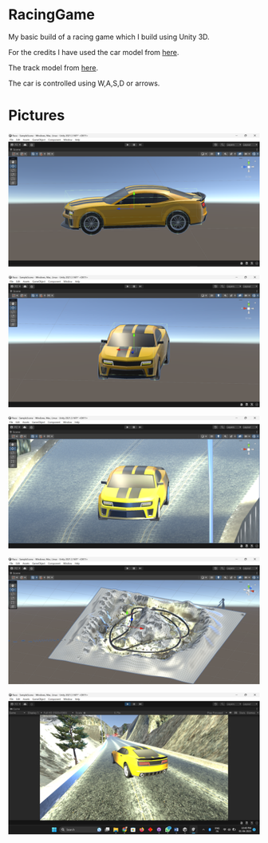 # RacingGame

My basic build of a racing game which I build using Unity 3D.

For the credits I have used the car model from [here](https://assetstore.unity.com/packages/3d/vehicles/land/arcade-free-racing-car-161085).

The track model from [here](https://assetstore.unity.com/packages/3d/environments/roadways/mountain-race-track-night-68199).

The car is controlled using W,A,S,D or arrows.

# Pictures

![](media/53b8da6a01622d5d97edfcd900467e2c.png)

![](media/afd0ae180dd782870e87fa015c8f8199.png)

![](media/e8a8c574357186f6b0c218c5c2dc675c.png)

![](media/d064d59d9ef64c9e4f5d5761585bc7a7.png)

![](media/2a172cf16c81acc51f9a9b6bb2af925f.png)
